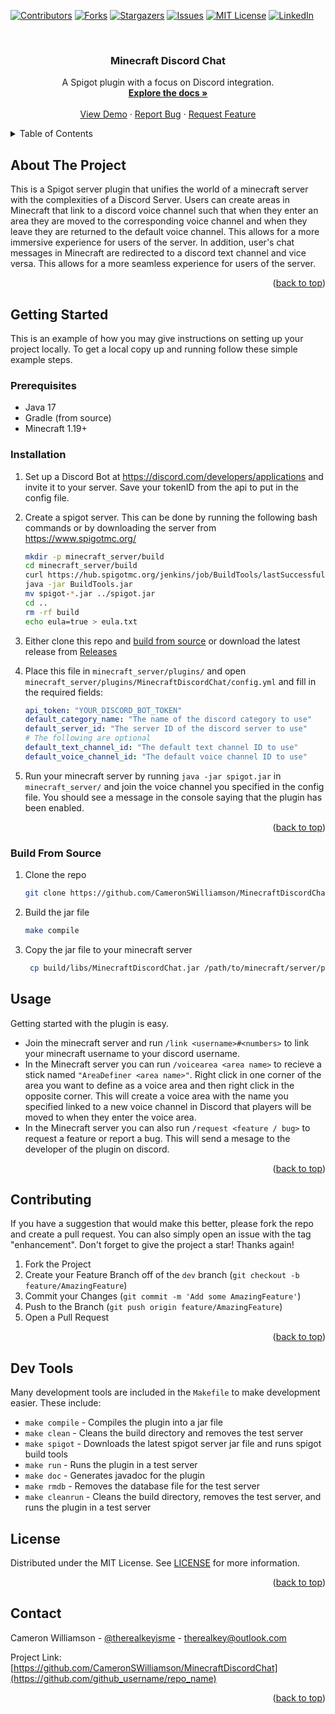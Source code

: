 <!-- Improved compatibility of back to top link: See: https://github.com/othneildrew/Best-README-Template/pull/73 -->
<a name="readme-top"></a>
<!--
*** Thanks for checking out the Best-README-Template. If you have a suggestion
*** that would make this better, please fork the repo and create a pull request
*** or simply open an issue with the tag "enhancement".
*** Don't forget to give the project a star!
*** Thanks again! Now go create something AMAZING! :D
-->



<!-- PROJECT SHIELDS -->
<!--
*** I'm using markdown "reference style" links for readability.
*** Reference links are enclosed in brackets [ ] instead of parentheses ( ).
*** See the bottom of this document for the declaration of the reference variables
*** for contributors-url, forks-url, etc. This is an optional, concise syntax you may use.
*** https://www.markdownguide.org/basic-syntax/#reference-style-links
-->
[![Contributors][contributors-shield]][contributors-url]
[![Forks][forks-shield]][forks-url]
[![Stargazers][stars-shield]][stars-url]
[![Issues][issues-shield]][issues-url]
[![MIT License][license-shield]][license-url]
[![LinkedIn][linkedin-shield]][linkedin-url]



<!-- PROJECT LOGO -->
<br />
<div align="center">
  <!-- <a href="https://github.com/CameronSWilliamson/MinecraftDiscordChat">
    <img src="images/logo.png" alt="Logo" width="80" height="80">
  </a> -->

<h3 align="center">Minecraft Discord Chat</h3>

  <p align="center">
    A Spigot plugin with a focus on Discord integration.
    <br />
    <a href="https://cameronswilliamson.github.io/MinecraftDiscordChat"><strong>Explore the docs »</strong></a>
    <br />
    <br />
    <a href="https://youtu.be/1xus9lLWWhA">View Demo</a>
    ·
    <a href="https://github.com/CameronSWilliamson/MinecraftDiscordChat/issues">Report Bug</a>
    ·
    <a href="https://github.com/CameronSWilliamson/MinecraftDiscordChat/issues">Request Feature</a>
  </p>
</div>



<!-- TABLE OF CONTENTS -->
<details>
  <summary>Table of Contents</summary>
  <ol>
    <li>
      <a href="#about-the-project">About The Project</a>
    </li>
    <li>
      <a href="#getting-started">Getting Started</a>
      <ul>
        <li><a href="#prerequisites">Prerequisites</a></li>
        <li><a href="#installation">Installation</a></li>
        <li><a href="#build-from-source">Build from source</a></li>
      </ul>
    </li>
    <li><a href="#usage">Usage</a></li>
    <!-- <li><a href="#roadmap">Roadmap</a></li> -->
    <li><a href="#contributing">Contributing</a></li>
    <li><a href="#dev-tools">Dev Tools</a></li>
    <li><a href="#license">License</a></li>
    <li><a href="#contact">Contact</a></li>
    <li><a href="#acknowledgments">Acknowledgments</a></li>
  </ol>
</details>



<!-- ABOUT THE PROJECT -->
## About The Project

<!-- [![Product Name Screen Shot][product-screenshot]](https://example.com) -->

This is a Spigot server plugin that unifies the world of a minecraft server with the complexities of a Discord Server. Users can create areas in Minecraft that link to a discord voice channel such that when they enter an area they are moved to the corresponding voice channel and when they leave they are returned to the default voice channel. This allows for a more immersive experience for users of the server. In addition, user's chat messages in Minecraft are redirected to a discord text channel and vice versa. This allows for a more seamless experience for users of the server.

<p align="right">(<a href="#readme-top">back to top</a>)</p>


<!-- GETTING STARTED -->
## Getting Started

This is an example of how you may give instructions on setting up your project locally.
To get a local copy up and running follow these simple example steps.

### Prerequisites

- Java 17
- Gradle (from source)
- Minecraft 1.19+

### Installation

1. Set up a Discord Bot at <https://discord.com/developers/applications> and invite it to your server. Save your tokenID from the api to put in the config file.
2. Create a spigot server. This can be done by running the following bash commands or by downloading the server from <https://www.spigotmc.org/>

    ```bash
    mkdir -p minecraft_server/build
    cd minecraft_server/build
    curl https://hub.spigotmc.org/jenkins/job/BuildTools/lastSuccessfulBuild/artifact/target/BuildTools.jar -o BuildTools.jar
    java -jar BuildTools.jar
    mv spigot-*.jar ../spigot.jar
    cd ..
    rm -rf build
    echo eula=true > eula.txt
    ```

3. Either clone this repo and [build from source](###build-from-source) or download the latest release from [Releases](https://github.com/cameronswilliamson/minecraftdiscordchat/releases)
4. Place this file in `minecraft_server/plugins/` and open `minecraft_server/plugins/MinecraftDiscordChat/config.yml` and fill in the required fields:

    ```yaml
    api_token: "YOUR_DISCORD_BOT_TOKEN"
    default_category_name: "The name of the discord category to use"
    default_server_id: "The server ID of the discord server to use"
    # The following are optional
    default_text_channel_id: "The default text channel ID to use"
    default_voice_channel_id: "The default voice channel ID to use"
    ```

5. Run your minecraft server by running `java -jar spigot.jar` in `minecraft_server/` and join the voice channel you specified in the config file. You should see a message in the console saying that the plugin has been enabled.

<p align="right">(<a href="#readme-top">back to top</a>)</p>

### Build From Source

1. Clone the repo

   ```sh
   git clone https://github.com/CameronSWilliamson/MinecraftDiscordChat.git
   ```

2. Build the jar file

   ```sh
   make compile
   ```

3. Copy the jar file to your minecraft server

   ```sh
    cp build/libs/MinecraftDiscordChat.jar /path/to/minecraft/server/plugins/
    ```

<!-- USAGE EXAMPLES -->
## Usage

Getting started with the plugin is easy. 

- Join the minecraft server and run `/link <username>#<numbers>` to link your minecraft username to your discord username.
- In the Minecraft server you can run `/voicearea <area name>` to recieve a stick named `"AreaDefiner <area name>"`. Right click in one corner of the area you want to define as a voice area and then right click in the opposite corner. This will create a voice area with the name you specified linked to a new voice channel in Discord that players will be moved to when they enter the voice area.
- In the Minecraft server you can also run `/request <feature / bug>` to request a feature or report a bug. This will send a mesage to the developer of the plugin on discord.

<p align="right">(<a href="#readme-top">back to top</a>)</p>

<!-- ROADMAP -->
<!-- ## Roadmap

- [ ] Feature 1
- [ ] Feature 2
- [ ] Feature 3
    - [ ] Nested Feature

See the [open issues](https://github.com/CameronSWilliamson/MinecraftDiscordChat/issues) for a full list of proposed features (and known issues).

<p align="right">(<a href="#readme-top">back to top</a>)</p> -->



<!-- CONTRIBUTING -->
## Contributing

If you have a suggestion that would make this better, please fork the repo and create a pull request. You can also simply open an issue with the tag "enhancement".
Don't forget to give the project a star! Thanks again!

1. Fork the Project
2. Create your Feature Branch off of the `dev` branch (`git checkout -b feature/AmazingFeature`)
3. Commit your Changes (`git commit -m 'Add some AmazingFeature'`)
4. Push to the Branch (`git push origin feature/AmazingFeature`)
5. Open a Pull Request

<p align="right">(<a href="#readme-top">back to top</a>)</p>

## Dev Tools

Many development tools are included in the `Makefile` to make development easier. These include:

- `make compile` - Compiles the plugin into a jar file
- `make clean` - Cleans the build directory and removes the test server
- `make spigot` - Downloads the latest spigot server jar file and runs spigot build tools
- `make run` - Runs the plugin in a test server
- `make doc` - Generates javadoc for the plugin
- `make rmdb` - Removes the database file for the test server
- `make cleanrun` - Cleans the build directory, removes the test server, and runs the plugin in a test server


<!-- LICENSE -->
## License

Distributed under the MIT License. See [LICENSE](LICENSE) for more information.

<p align="right">(<a href="#readme-top">back to top</a>)</p>

<!-- CONTACT -->
## Contact

Cameron Williamson - [@therealkeyisme](https://twitter.com/twitter_handle) - therealkey@outlook.com

Project Link: [https://github.com/CameronSWilliamson/MinecraftDiscordChat](https://github.com/github_username/repo_name)

<p align="right">(<a href="#readme-top">back to top</a>)</p>


<!-- MARKDOWN LINKS & IMAGES -->
<!-- https://www.markdownguide.org/basic-syntax/#reference-style-links -->
[contributors-shield]: https://img.shields.io/github/contributors/CameronSWilliamson/MinecraftDiscordChat.svg?style=for-the-badge
[contributors-url]: https://github.com/CameronSWilliamson/MinecraftDiscordChat/graphs/contributors
[forks-shield]: https://img.shields.io/github/forks/CameronSWilliamson/MinecraftDiscordChat.svg?style=for-the-badge
[forks-url]: https://github.com/CameronSWilliamson/MinecraftDiscordChat/network/members
[stars-shield]: https://img.shields.io/github/stars/CameronSWilliamson/MinecraftDiscordChat.svg?style=for-the-badge
[stars-url]: https://github.com/CameronSWilliamson/MinecraftDiscordChat/stargazers
[issues-shield]: https://img.shields.io/github/issues/CameronSWilliamson/MinecraftDiscordChat.svg?style=for-the-badge
[issues-url]: https://github.com/CameronSWilliamson/MinecraftDiscordChat/issues
[license-shield]: https://img.shields.io/github/license/CameronSWilliamson/MinecraftDiscordChat.svg?style=for-the-badge
[license-url]: https://github.com/CameronSWilliamson/MinecraftDiscordChat/blob/master/LICENSE.txt
[linkedin-shield]: https://img.shields.io/badge/-LinkedIn-black.svg?style=for-the-badge&logo=linkedin&colorB=555
[linkedin-url]: https://linkedin.com/in/cameron-williamson-925576201
